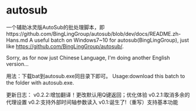 # autosub
一个辅助冰灵版AutoSub的批处理脚本，即https://github.com/BingLingGroup/autosub/blob/dev/docs/README.zh-Hans.md
A useful batch on Windows7~10 for autosub(BingLingGroup), just like https://github.com/BingLingGroup/autosub/.

Sorry, as for now just Chinese Language, I'm doing another English version...

用法：下载bat到autosub.exe同目录下即可。
Usage:download this batch to the folder with autosub.exe.

更新日志：
v0.2.2:增加翻译！更改默认用Q键返回；优化体验
v0.2.1:取消多余的代理设置
v0.2:支持外部时间轴参数读入
v0.1:诞生了!（重写）支持基本功能
